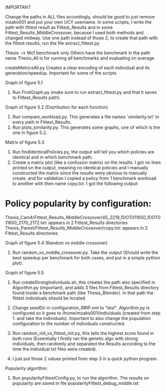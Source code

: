 *IMPORTANT*

Change the paths in ALL files accordingly, should be good to just remove mzako001 and put your own UCY username.
In some scripts, I write the path with fittest result as Fittest_Results and in some Fittest_Results_MiddleCrossover, because I used both methods and changed midway. Use one path instead of those 2, to create that path with the fittest results, run the file extract_fittest.py

Thesis --> Mcf benchmark only
Others have the benchmark in the path name
Thesis_All is for running all benchmarks and evaluating on average

createMetricsAll.py Creates a clear encoding of each individual and its generation/speedup. Important for some of the scripts

Graph of figure 5.1 

1. Run FirstGraph.py (make sure to run extract_fittest.py and that it saves to Fittest_Results path).


Graph of figure 5.2 (Distribution for each function)

1. Run compare_workload.py. This generates a file names 'similarity.txt' in every path in Fittest_Results.
2. Run plots_similarity.py. This generates some graphs, one of which is the one in figure 5.2.

Matrix of figure 5.3

1. Run findIdenticalPolicies.py, the output will tell you which policies are identical and in which benchmark path.
2. Create a matrix plot (like a confusion matrix) on the results. I got no lines printed on the output, meaning no identical policies and I manually constructed the matrix since the results were obvious to manually create, and for validation I copied a policy from 1 benchmark workload to another with then name copy.txt. I got the following output:

Policy popularity by configuration:
===================================

Thesis_Cam4/Fittest_Results_MiddleCrossover/45_2219_1DOT011650_1DOT011650_2170_2172.txt: appears in 2 Fittest_Results directories
Thesis_Parest/Fittest_Results_MiddleCrossover/copy.txt: appears in 2 Fittest_Results directories


Graph of figure 5.4 (Random vs middle crossover)

1. Run random_vs_middle_crossover.py. Take the output (Should write the best speedup per benchmark for both cases, and put in a simple python plot).


Graph of figure 5.5

1. Run createStrongIndividuals.sh, this creates the path also specified in Algorithm.py (important), and adds 3 files from Fittest_Results directory found inside a benchmark path (like Thesis_Blender). In that path the fittest individuals should be located.

2. Change seedDir in configuration_RRIP.xml to "test". Algorithm.py is configured so it goes to /home/mzako001/Individuals (created from step 1. and take the individuals). Important to also change the population configuration to the number of individuals constructed.

3. Run random_init_vs_fittest_init.py, this tells the highest score found in both runs (Essentially I firstly ran the genetic algo with strong individuals, then randomly and separated the Results according to the time the individual txt files were created).

4. I just put those 2 values printed from step 3 in a quick python program.



Popularity algorithm:

1. Run popularityFittestConfig.py, to run the algorithm. The results on popularity are saved in file popularityFittest_debug_middle.txt
